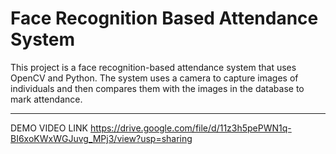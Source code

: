 # Face Recognition Based Attendance System

This project is a face recognition-based attendance system that uses OpenCV and Python. The system uses a camera to capture images of individuals and then compares them with the images in the database to mark attendance.

_____________________________________________________________________________________________________________________________________________________________________________________________________________________

DEMO VIDEO LINK
https://drive.google.com/file/d/11z3h5pePWN1q-BI6xoKWxWGJuvg_MPj3/view?usp=sharing
